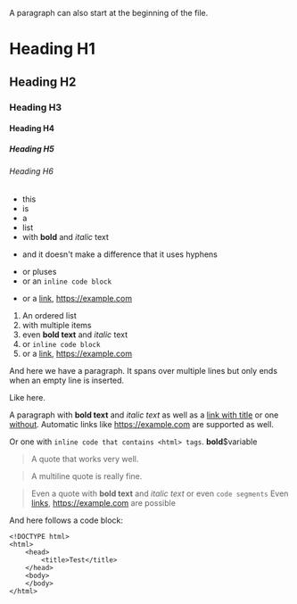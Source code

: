 A paragraph can also start at the beginning of the file.

# Heading H1

## Heading H2

### Heading H3

#### Heading H4

##### Heading H5

###### Heading H6

* this
* is
* a
* list
* with **bold** and *italic* text
- and it doesn't make a difference that it uses hyphens
+ or pluses
+ or an `inline code block`
- or a [link](https://example.com "title"), <https://example.com>

1. An ordered list
2. with multiple items
3. even **bold text** and *italic* text
4. or `inline code block`
5. or a [link](https://example.com), <https://example.com>

And here we have a paragraph.
It spans over multiple lines but only ends when an empty line
is inserted.

Like here.

        

A paragraph with **bold text** and *italic text* as well as a 
[link with title](https://example.com "Homepage") or one
[without](https://example.com). Automatic links like <https://example.com>
are supported as well.

Or one with `inline code that contains <html> tags`. **bold**$variable

> A quote that works very well.

> A multiline quote
> is really fine.

> Even a quote with **bold text** and *italic text* or even `code segments`
> Even [links](https://example.com), <https://example.com> are possible

And here follows a code block:

    <!DOCTYPE html>
    <html>
        <head>
            <title>Test</title>
        </head>
        <body>
        </body>
    </html>
